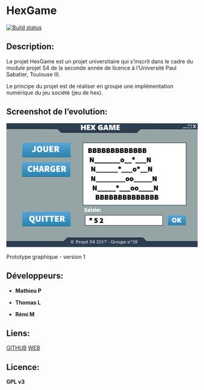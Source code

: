 
HexGame
=======

[![Build status](https://gitlab.com/erim320000/ProjetS4/badges/master/build.svg)](https://gitlab.com/erim320000/ProjetS4/commits/master)

Description:
------------

Le projet HexGame est un projet universitaire qui s’inscrit dans le cadre du
module projet S4 de la seconde année de licence à l’Université Paul Sabatier,
Toulouse III.

Le principe du projet est de réaliser en groupe une implémentation numérique du
jeu société (jeu de hex).

Screenshot de l’evolution:
--------------------------

![](Documents-de-travail/Prototype-projet/maquette_projetS4_v1.png)

Prototype graphique - version 1

Développeurs:
-------------

-   **Mathieu P**

-   **Thomas L**

-   **Rémi M**

Liens:
------
[GITHUB](https://github.com/Erim32)
[WEB](https://erim.fr/hex)


Licence:
--------

**GPL v3**
